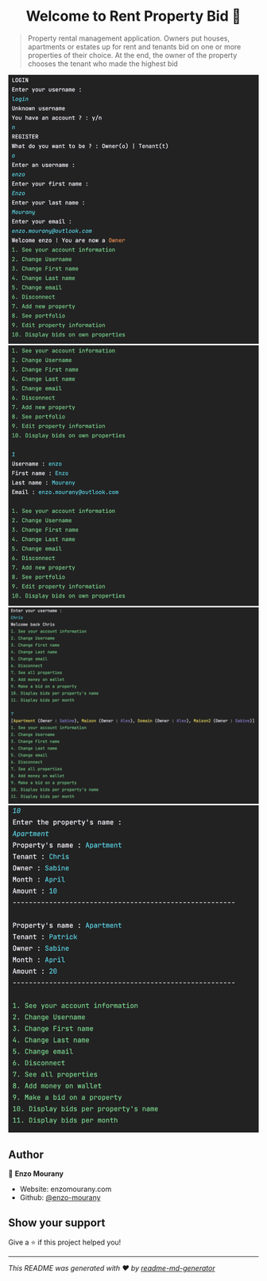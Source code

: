 <h1 align="center">Welcome to Rent Property Bid 👋</h1>
<p>
</p>

> Property rental management application. Owners put houses, apartments or estates up for rent and tenants bid on one or more properties of their choice. At the end, the owner of the property chooses the tenant who made the highest bid


<img src='./img1.png'/>

<img src='./img2.png'/>

<img src='./img3.png'/>

<img src='./img4.png'/>


## Author

👤 **Enzo Mourany**

* Website: enzomourany.com
* Github: [@enzo-mourany](https://github.com/enzo-mourany)

## Show your support

Give a ⭐️ if this project helped you!

***
_This README was generated with ❤️ by [readme-md-generator](https://github.com/kefranabg/readme-md-generator)_
